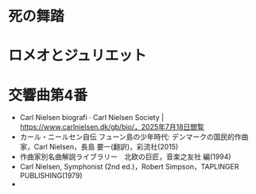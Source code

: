 # 死の舞踏


# ロメオとジュリエット


# 交響曲第4番
- Carl Nielsen biografi · Carl Nielsen Society | https://www.carlnielsen.dk/gb/bio/，2025年7月18日閲覧
- カール・ニールセン自伝 フューン島の少年時代: デンマークの国民的作曲家，Carl Nielsen，長島 要一(翻訳)，彩流社(2015)
- 作曲家別名曲解説ライブラリー　北欧の巨匠，音楽之友社 編(1994)
- Carl Nielsen, Symphonist (2nd ed.)，Robert Simpson，TAPLINGER PUBLISHING(1979)
- 